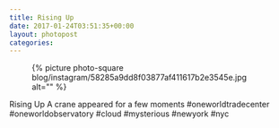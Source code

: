 ```yaml
---
title: Rising Up
date: 2017-01-24T03:51:35+00:00
layout: photopost
categories:
---
```


<figure class="photo photo--square">
  {% picture photo-square blog/instagram/58285a9dd8f03877af411617b2e3545e.jpg alt="" %}
</figure>

Rising Up
A crane appeared for a few moments
#oneworldtradecenter #oneworldobservatory #cloud #mysterious #newyork #nyc

